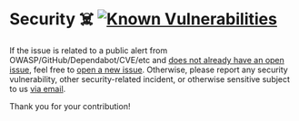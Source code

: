 # Security ☠️ [![Known Vulnerabilities][2]][1]

If the issue is related to a public alert from OWASP/GitHub/Dependabot/CVE/etc
and [does not already have an open issue][3], feel free to [open a new
issue][4]. Otherwise, please report any security vulnerability, other
security-related incident, or otherwise sensitive subject to us [via email][5].

Thank you for your contribution!

[1]: https://snyk.io/test/github/Xunnamius/suppress-node-warnings
[2]: https://snyk.io/test/github/Xunnamius/suppress-node-warnings/badge.svg
[3]: https://github.com/Xunnamius/suppress-node-warnings/issues?q=
[4]: https://github.com/Xunnamius/suppress-node-warnings/issues/new/choose
[5]:
  mailto:security@ergodark.com?subject=ALERT%3A%20SECURITY%20INCIDENT%3A%20%28five%20word%20summary%29
